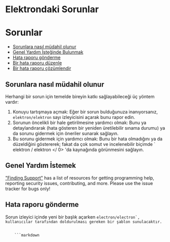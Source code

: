 # Elektrondaki Sorunlar

# Sorunlar

* [Sorunlara nasıl müdahil olunur](#how-to-contribute-in-issues)
* [Genel Yardım İsteğinde Bulunmak](#asking-for-general-help)
* [Hata raporu gönderme](#submitting-a-bug-report)
* [Bir hata raporu düzenle](#triaging-a-bug-report)
* [Bir hata raporu çözümlendir](#resolving-a-bug-report)

## Sorunlara nasıl müdahil olunur

Herhangi bir sorun için temelde bireyin katkı sağlayabileceği üç yöntem vardır:

1. Konuyu tartışmaya açmak: Eğer bir sorun bulduğunuza inanıyorsanız, `elektron/elektron` sayı izleyicisini açarak bunu rapor edin.
2. Sorunun öncelikli bir hale getirilmesine yardımcı olmak: Bunu ya detaylandırarak (hata gösteren bir yeniden üretilebilir sınama durumu) ya da sorunu gidermek için öneriler sunarak sağlayın.
3. Bu sorunu gidermek için yardımcı olmak: Bunu bir hata olmadığını ya da düzeldiğini göstererek; fakat da çok somut ve incelenebilir biçimde ` elektron / elektron </ 0> 'da kaynağında görünmesini sağlayın.</li>
</ol>

<h2>Genel Yardım İstemek</h2>

<p><a href="../tutorial/support.md#finding-support">"Finding Support"</a> has a
list of resources for getting programming help, reporting security issues,
contributing, and more. Please use the issue tracker for bugs only!</p>

<h2>Hata raporu gönderme</h2>

<p>Sorun izleyici içinde yeni bir başlık açarken <code>electron/electron`, kullanıcılar tarafından doldurulması gereken bir şablon sunulacaktır.</p> 
    ```markdown
    <!--
    Bir sorunu açtığınız için teşekkür ederiz! Akılda tutulması gereken birkaç şey: 
    
    - Sorun izleyici yalnızca hatalar ve özellik istekleri içindir.
    - Bir hata bildirmeden önce lütfen Electron'un en son sürümünde sorununuzu tekrar deneyin.
    - Genel bir tavsiyeye ihtiyacınız varsa, Slack'e katılın: http://atom-slack.herokuapp.com
    -->
    
    * Elektron versiyonu:
    * İşletim sistemi:
    
    ### Beklenti
    
    <!-- Sizce ne olmalı? -->
    
    ### Gerçek davranış
    
    <!-- Aslında ne oluyor? -->
    
    ### Nasıl yeniden üretilir?
    
    <!--
    
    Bu hatayı hızlı bir şekilde gözden geçirmek için en doğru yöntem, klonlanıp çalıştırılabilecek bir REPOSITORY sağlamaktır.
    
    Https://github.com/electron/electron-quick-start'u forklayabilir ve değişliklerinizle şubeye bir bağlantı ekleyebilirsiniz.
    
    Bir URL girerseniz, lütfen repo örneğinizi kopyalamak / ayarlamak / çalıştırmak için gerekli komutları listeleyin. Örneğin,
    
      $ git clone $YOUR_URL -b $BRANCH
      $ npm install
      $ npm start || electron.
    
    -->
    ```
    
    Elektron'da bir hata bulduğunuzu düşünüyorsanız, lütfen bu formu en iyi şekilde doldurun.
    
    Raporu değerlendirmek önemli olan önemli iki şey var; hata açıklaması yapmak ve yeniden oluşturmak için basit bir test yapmak. Yeniden üretilebiliyorsa, bir hatayı düzeltmek daha kolaydır.
    
    Bkz. [ Minimum, Tam ve Doğrulanabilir örnek nasıl oluşturulur?](https://stackoverflow.com/help/mcve).
    
    ## Bir hata raporu düzenle
    
    Açık kaynak kodlarında tartışmalar sıklıkla görülür. Bazı katılımcılar farklı görüşlere sahip olabilir, bu tartışma sürecin bir parçasıdır. Asıl konuya odaklanmak daha faydalı profesyonel bir tutum olur.
    
    Ne çok kısa açıklamalar ne de çok fazla ayrıntı pek işe yaramaz ve profesyonelce olmaz. Çoğu kimseye bu tür tutumu sinir bozucu ve düşmanca bulur.
    
    Katkıda bulunanların, konuları birlikte çalışarak çözmeleri ve birbirlerine ilerleme konusunda yardım etmeleri önerilir. Geçersiz olduğunu düşündüğünüz veya hatalı bilgi içeren bir sorunla karşılaşırsanız, ek destek bölümünde *neden* böyle düşündüğünüz açıklayın ve yanlış olabileceğinizi kabullenmeyi de göz önünde bulundurun. Bunu yaparak, çoğunlukla doğru sonuca daha hızlı ulaşabiliriz.
    
    ## Bir hata raporu çözümlendir
    
    Çoğu sorun bir çekme isteği açarak çözülür. Bir çekme isteğini açma ve inceleme süreci, açılış ve triyaj konularına benzer ancak, önerilen değişikliklerin Electron projesinin asgari kalitesini ve işlevsel yönergelerini karşılamasını sağlayan gerekli inceleme ve onay iş akışını da beraberinde getirir.